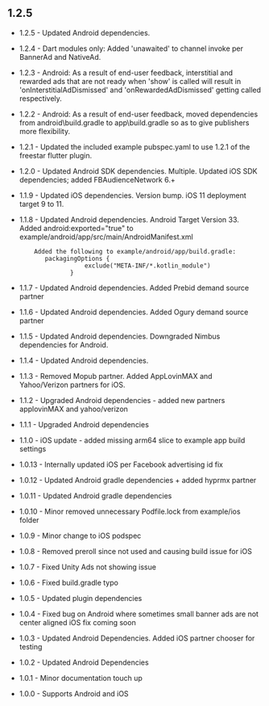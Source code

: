 ## 1.2.5

* 1.2.5 - Updated Android dependencies.

* 1.2.4 - Dart modules only: Added 'unawaited' to channel invoke per BannerAd and NativeAd.

* 1.2.3 - Android: As a result of end-user feedback, interstitial and rewarded ads that are not
          ready when 'show' is called will result in 'onInterstitialAdDismissed'
          and 'onRewardedAdDismissed' getting called respectively.

* 1.2.2 - Android: As a result of end-user feedback, moved dependencies from android\build.gradle
          to app\build.gradle so as to give publishers more flexibility.

* 1.2.1 - Updated the included example pubspec.yaml to use 1.2.1 of the freestar flutter plugin.

* 1.2.0 - Updated Android SDK dependencies.  Multiple.
          Updated iOS SDK dependencies; added FBAudienceNetwork 6.+

* 1.1.9 - Updated iOS dependencies. Version bump.  iOS 11 deployment target 9 to 11.

* 1.1.8 - Updated Android dependencies.  Android Target Version 33.
          Added android:exported="true" to
          example/android/app/src/main/AndroidManifest.xml

          Added the following to example/android/app/build.gradle:
             packagingOptions {
                        exclude("META-INF/*.kotlin_module")
                    }

* 1.1.7 - Updated Android dependencies.  Added Prebid demand source partner

* 1.1.6 - Updated Android dependencies.  Added Ogury demand source partner

* 1.1.5 - Updated Android dependencies.  Downgraded Nimbus dependencies for Android.

* 1.1.4 - Updated Android dependencies.

* 1.1.3 - Removed Mopub partner. Added AppLovinMAX and Yahoo/Verizon partners for iOS.

* 1.1.2 - Upgraded Android dependencies - added new partners applovinMAX and yahoo/verizon

* 1.1.1 - Upgraded Android dependencies

* 1.1.0 - iOS update - added missing arm64 slice to example app build settings

* 1.0.13 - Internally updated iOS per Facebook advertising id fix

* 1.0.12 - Updated Android gradle dependencies + added hyprmx partner

* 1.0.11 - Updated Android gradle dependencies

* 1.0.10 - Minor removed unnecessary Podfile.lock from example/ios folder

* 1.0.9 - Minor change to iOS podspec

* 1.0.8 - Removed preroll since not used and causing build issue for iOS

* 1.0.7 - Fixed Unity Ads not showing issue

* 1.0.6 - Fixed build.gradle typo

* 1.0.5 - Updated plugin dependencies

* 1.0.4 - Fixed bug on Android where sometimes small banner ads are not center aligned
          iOS fix coming soon

* 1.0.3 - Updated Android Dependencies.
          Added iOS partner chooser for testing

* 1.0.2 - Updated Android Dependencies

* 1.0.1 - Minor documentation touch up

* 1.0.0 - Supports Android and iOS